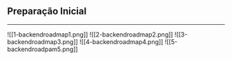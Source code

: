 ## Preparação Inicial
---
![[1-backendroadmap1.png]]
![[2-backendroadmap2.png]]
![[3-backendroadmap3.png]]
![[4-backendroadmap4.png]]
![[5-backendroadpam5.png]]